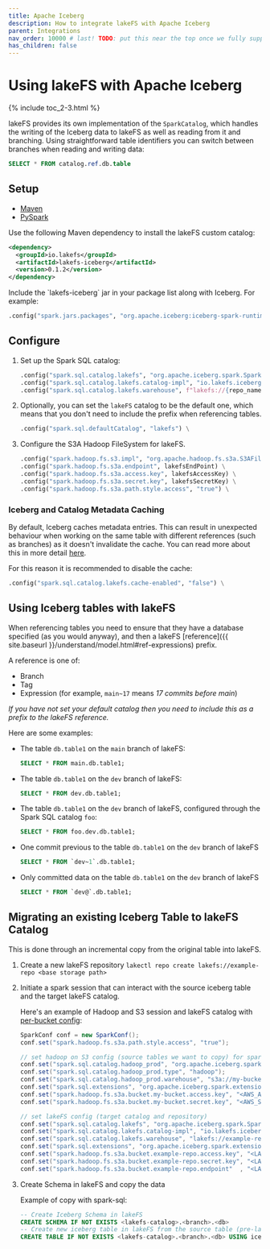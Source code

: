 ```yaml
---
title: Apache Iceberg
description: How to integrate lakeFS with Apache Iceberg
parent: Integrations
nav_order: 10000 # last! TODO: put this near the top once we fully support Iceberg :)
has_children: false
---
```


# Using lakeFS with Apache Iceberg

{% include toc_2-3.html %}

lakeFS provides its own implementation of the `SparkCatalog`, which handles the writing of the Iceberg data to lakeFS as well as reading from it and branching. Using straightforward table identifiers you can switch between branches when reading and writing data: 

```sql
SELECT * FROM catalog.ref.db.table
```

## Setup

<div class="tabs">
  <ul>
    <li><a href="#maven">Maven</a></li>
    <li><a href="#pyspark">PySpark</a></li>
  </ul>
  <div markdown="1" id="maven">


Use the following Maven dependency to install the lakeFS custom catalog:

```xml
<dependency>
  <groupId>io.lakefs</groupId>
  <artifactId>lakefs-iceberg</artifactId>
  <version>0.1.2</version>
</dependency>
```

</div>
<div markdown="1" id="pyspark">
  Include the `lakefs-iceberg` jar in your package list along with Iceberg. For example: 

```python
.config("spark.jars.packages", "org.apache.iceberg:iceberg-spark-runtime-3.3_2.12:1.3.0,io.lakefs:lakefs-iceberg:0.1.2")
```  
</div>
</div>

## Configure

1. Set up the Spark SQL catalog: 

    ```python
    .config("spark.sql.catalog.lakefs", "org.apache.iceberg.spark.SparkCatalog") \
    .config("spark.sql.catalog.lakefs.catalog-impl", "io.lakefs.iceberg.LakeFSCatalog") \
    .config("spark.sql.catalog.lakefs.warehouse", f"lakefs://{repo_name}") \
    ```

2. Optionally, you can set the `lakeFS` catalog to be the default one, which means that you don't need to include the prefix when referencing tables. 

    ```python
    .config("spark.sql.defaultCatalog", "lakefs") \
    ```

3. Configure the S3A Hadoop FileSystem for lakeFS. 

    ```python
    .config("spark.hadoop.fs.s3.impl", "org.apache.hadoop.fs.s3a.S3AFileSystem") \
    .config("spark.hadoop.fs.s3a.endpoint", lakefsEndPoint) \
    .config("spark.hadoop.fs.s3a.access.key", lakefsAccessKey) \
    .config("spark.hadoop.fs.s3a.secret.key", lakefsSecretKey) \
    .config("spark.hadoop.fs.s3a.path.style.access", "true") \
    ```

### Iceberg and Catalog Metadata Caching

By default, Iceberg caches metadata entries. This can result in unexpected behaviour when working on the same table with different references (such as branches) as it doesn't invalidate the cache. You can read more about this in more detail [here](https://github.com/treeverse/lakefs-iceberg/issues/27).

For this reason it is recommended to disable the cache: 

```python
.config("spark.sql.catalog.lakefs.cache-enabled", "false") \
```

## Using Iceberg tables with lakeFS

When referencing tables you need to ensure that they have a database specified (as you would anyway), and then a lakeFS [reference]({{ site.baseurl }}/understand/model.html#ref-expressions) prefix. 

A reference is one of: 

* Branch
* Tag
* Expression (for example, `main~17` means _17 commits before main_)

_If you have not set your default catalog then you need to include this as a prefix to the lakeFS reference._

Here are some examples: 

* The table `db.table1` on the `main` branch of lakeFS: 

    ```sql
    SELECT * FROM main.db.table1;
    ```

* The table `db.table1` on the `dev` branch of lakeFS: 

    ```sql
    SELECT * FROM dev.db.table1;
    ```

* The table `db.table1` on the `dev` branch of lakeFS, configured through the Spark SQL catalog `foo`: 

    ```sql
    SELECT * FROM foo.dev.db.table1;
    ```

* One commit previous to the table `db.table1` on the `dev` branch of lakeFS

    ```sql
    SELECT * FROM `dev~1`.db.table1;
    ```

* Only committed data on the table `db.table1` on the `dev` branch of lakeFS

    ```sql
    SELECT * FROM `dev@`.db.table1;
    ```

## Migrating an existing Iceberg Table to lakeFS Catalog

This is done through an incremental copy from the original table into lakeFS. 

1. Create a new lakeFS repository `lakectl repo create lakefs://example-repo <base storage path>`
2. Initiate a spark session that can interact with the source iceberg table and the target lakeFS catalog. 

    Here's an example of Hadoop and S3 session and lakeFS catalog with [per-bucket config](https://docs.cloudera.com/HDPDocuments/HDP3/HDP-3.1.4/bk_cloud-data-access/content/s3-per-bucket-configs.html): 

    ```java
    SparkConf conf = new SparkConf();
    conf.set("spark.hadoop.fs.s3a.path.style.access", "true");

    // set hadoop on S3 config (source tables we want to copy) for spark
    conf.set("spark.sql.catalog.hadoop_prod", "org.apache.iceberg.spark.SparkCatalog");
    conf.set("spark.sql.catalog.hadoop_prod.type", "hadoop");
    conf.set("spark.sql.catalog.hadoop_prod.warehouse", "s3a://my-bucket/warehouse/hadoop/");
    conf.set("spark.sql.extensions", "org.apache.iceberg.spark.extensions.IcebergSparkSessionExtensions");
    conf.set("spark.hadoop.fs.s3a.bucket.my-bucket.access.key", "<AWS_ACCESS_KEY>");
    conf.set("spark.hadoop.fs.s3a.bucket.my-bucket.secret.key", "<AWS_SECRET_KEY>");

    // set lakeFS config (target catalog and repository)
    conf.set("spark.sql.catalog.lakefs", "org.apache.iceberg.spark.SparkCatalog");
    conf.set("spark.sql.catalog.lakefs.catalog-impl", "io.lakefs.iceberg.LakeFSCatalog");
    conf.set("spark.sql.catalog.lakefs.warehouse", "lakefs://example-repo");
    conf.set("spark.sql.extensions", "org.apache.iceberg.spark.extensions.IcebergSparkSessionExtensions");
    conf.set("spark.hadoop.fs.s3a.bucket.example-repo.access.key", "<LAKEFS_ACCESS_KEY>");
    conf.set("spark.hadoop.fs.s3a.bucket.example-repo.secret.key", "<LAKEFS_SECRET_KEY>");
    conf.set("spark.hadoop.fs.s3a.bucket.example-repo.endpoint"  , "<LAKEFS_ENDPOINT>");
    ```

3. Create Schema in lakeFS and copy the data 

    Example of copy with spark-sql: 

    ```SQL
    -- Create Iceberg Schema in lakeFS
    CREATE SCHEMA IF NOT EXISTS <lakefs-catalog>.<branch>.<db>
    -- Create new iceberg table in lakeFS from the source table (pre-lakeFS)
    CREATE TABLE IF NOT EXISTS <lakefs-catalog>.<branch>.<db> USING iceberg AS SELECT * FROM <iceberg-original-table>
    ```
